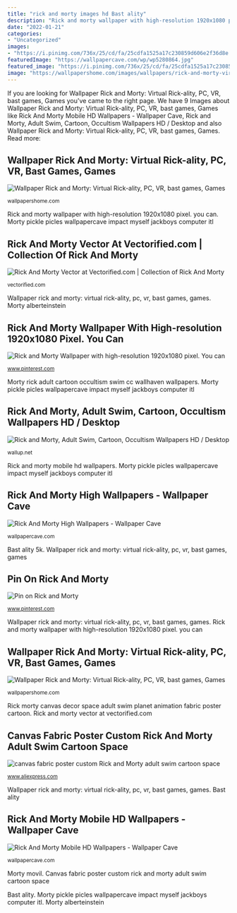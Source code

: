 ```yaml
---
title: "rick and morty images hd Bast ality"
description: "Rick and morty wallpaper with high-resolution 1920x1080 pixel. you can"
date: "2022-01-21"
categories:
- "Uncategorized"
images:
- "https://i.pinimg.com/736x/25/cd/fa/25cdfa1525a17c230859d606e2f36d8e.jpg"
featuredImage: "https://wallpapercave.com/wp/wp5280864.jpg"
featured_image: "https://i.pinimg.com/736x/25/cd/fa/25cdfa1525a17c230859d606e2f36d8e.jpg"
image: "https://wallpapershome.com/images/wallpapers/rick-and-morty-virtual-rick-ality-2560x1440-pc-vr-bast-games-13407.jpeg"
---
```


If you are looking for Wallpaper Rick and Morty: Virtual Rick-ality, PC, VR, bast games, Games you've came to the right page. We have 9 Images about Wallpaper Rick and Morty: Virtual Rick-ality, PC, VR, bast games, Games like Rick And Morty Mobile HD Wallpapers - Wallpaper Cave, Rick and Morty, Adult Swim, Cartoon, Occultism Wallpapers HD / Desktop and also Wallpaper Rick and Morty: Virtual Rick-ality, PC, VR, bast games, Games. Read more:

## Wallpaper Rick And Morty: Virtual Rick-ality, PC, VR, Bast Games, Games

![Wallpaper Rick and Morty: Virtual Rick-ality, PC, VR, bast games, Games](https://wallpapershome.com/images/wallpapers/rick-and-morty-virtual-rick-ality-2560x1440-pc-vr-bast-games-13407.jpeg "Rick and morty mobile hd wallpapers")

<small>wallpapershome.com</small>

Rick and morty wallpaper with high-resolution 1920x1080 pixel. you can. Morty pickle picles wallpapercave impact myself jackboys computer itl

## Rick And Morty Vector At Vectorified.com | Collection Of Rick And Morty

![Rick And Morty Vector at Vectorified.com | Collection of Rick And Morty](https://vectorified.com/image/rick-and-morty-vector-37.jpg "Rick and morty mobile hd wallpapers")

<small>vectorified.com</small>

Wallpaper rick and morty: virtual rick-ality, pc, vr, bast games, games. Morty alberteinstein

## Rick And Morty Wallpaper With High-resolution 1920x1080 Pixel. You Can

![Rick and Morty Wallpaper with high-resolution 1920x1080 pixel. You can](https://i.pinimg.com/736x/24/c9/09/24c90945f2c2d04e5568368720bf5233.jpg "Rick and morty high wallpapers")

<small>www.pinterest.com</small>

Morty rick adult cartoon occultism swim cc wallhaven wallpapers. Morty pickle picles wallpapercave impact myself jackboys computer itl

## Rick And Morty, Adult Swim, Cartoon, Occultism Wallpapers HD / Desktop

![Rick and Morty, Adult Swim, Cartoon, Occultism Wallpapers HD / Desktop](https://wallup.net/wp-content/uploads/2018/03/19/554895-Rick_and_Morty-Adult_Swim-cartoon-occultism.jpg "Rick and morty vector at vectorified.com")

<small>wallup.net</small>

Rick and morty mobile hd wallpapers. Morty pickle picles wallpapercave impact myself jackboys computer itl

## Rick And Morty High Wallpapers - Wallpaper Cave

![Rick And Morty High Wallpapers - Wallpaper Cave](https://wallpapercave.com/wp/wp5280864.jpg "Rick morty canvas decor space adult swim planet animation fabric poster cartoon")

<small>wallpapercave.com</small>

Bast ality 5k. Wallpaper rick and morty: virtual rick-ality, pc, vr, bast games, games

## Pin On Rick And Morty

![Pin on Rick and Morty](https://i.pinimg.com/736x/25/cd/fa/25cdfa1525a17c230859d606e2f36d8e.jpg "Rick morty canvas decor space adult swim planet animation fabric poster cartoon")

<small>www.pinterest.com</small>

Wallpaper rick and morty: virtual rick-ality, pc, vr, bast games, games. Rick and morty wallpaper with high-resolution 1920x1080 pixel. you can

## Wallpaper Rick And Morty: Virtual Rick-ality, PC, VR, Bast Games, Games

![Wallpaper Rick and Morty: Virtual Rick-ality, PC, VR, bast games, Games](https://wallpapershome.com/images/wallpapers/rick-and-morty-virtual-rick-ality-5120x2880-pc-vr-bast-games-13407.jpeg "Wallpaper rick and morty: virtual rick-ality, pc, vr, bast games, games")

<small>wallpapershome.com</small>

Rick morty canvas decor space adult swim planet animation fabric poster cartoon. Rick and morty vector at vectorified.com

## Canvas Fabric Poster Custom Rick And Morty Adult Swim Cartoon Space

![canvas fabric poster custom Rick and Morty adult swim cartoon space](https://ae01.alicdn.com/kf/HTB1NtZxcWQoBKNjSZJnq6yw9VXaW/canvas-fabric-poster-custom-Rick-and-Morty-adult-swim-cartoon-space-animation-planet-PQR61-wall-decor.jpg "Morty rick adult cartoon occultism swim cc wallhaven wallpapers")

<small>www.aliexpress.com</small>

Wallpaper rick and morty: virtual rick-ality, pc, vr, bast games, games. Bast ality

## Rick And Morty Mobile HD Wallpapers - Wallpaper Cave

![Rick And Morty Mobile HD Wallpapers - Wallpaper Cave](https://wallpapercave.com/wp/wp5479450.jpg "Rick and morty mobile hd wallpapers")

<small>wallpapercave.com</small>

Morty movil. Canvas fabric poster custom rick and morty adult swim cartoon space

Bast ality. Morty pickle picles wallpapercave impact myself jackboys computer itl. Morty alberteinstein
